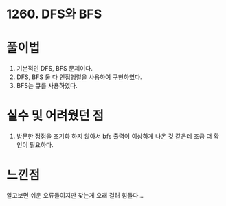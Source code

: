 # 1260. DFS와 BFS

# 풀이법

1. 기본적인 DFS, BFS 문제이다.
2. DFS, BFS 둘 다 인접행렬을 사용하여 구현하였다.
3. BFS는 큐를 사용하였다.

# 실수 및 어려웠던 점

1. 방문한 정점을 초기화 하지 않아서 bfs 출력이 이상하게 나온 것 같은데 조금 더 확인이 필요하다.

# 느낀점

알고보면 쉬운 오류들이지만 찾는게 오래 걸려 힘들다...
